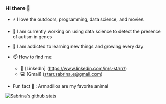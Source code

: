 ### Hi there 👋


- :zap: I love the outdoors, programming, data science, and movies
- 🔭 I am currently working on using data science to detect the presence of autism in genes
- 🌱 I am addicted to learning new things and growing every day

- 📫 How to find me:
  - :office: [LinkedIn] (https://www.linkedin.com/in/s-starr/)
  - :computer: [Gmail] (starr.sabrina.e@gmail.com)


- Fun fact :hamster: : Armadillos are my favorite animal



[![Sabrina's github stats](https://github-readme-stats.vercel.app/api?username=sstarr77&count_private=true&show_icons=true&theme=radical&hide_rank=false)](https://github.com/anuraghazra/github-readme-stats)


